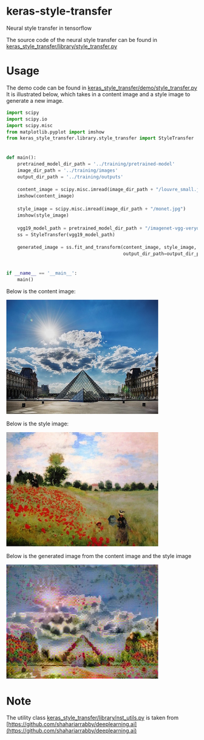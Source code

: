 # keras-style-transfer

Neural style transfer in tensorflow

The source code of the neural style transfer can be found in 
[keras_style_transfer/library/style_transfer.py](keras_style_transfer/library/style_transfer.py)

# Usage

The demo code can be found in [keras_style_transfer/demo/style_transfer.py](keras_style_transfer/demo/style_transfer.py)
It is illustrated below, which takes in a content image and a style image to generate a new image.

```python
import scipy
import scipy.io
import scipy.misc
from matplotlib.pyplot import imshow
from keras_style_transfer.library.style_transfer import StyleTransfer


def main():
    pretrained_model_dir_path = '../training/pretrained-model'
    image_dir_path = '../training/images'
    output_dir_path = '../training/outputs'

    content_image = scipy.misc.imread(image_dir_path + "/louvre_small.jpg")
    imshow(content_image)

    style_image = scipy.misc.imread(image_dir_path + "/monet.jpg")
    imshow(style_image)

    vgg19_model_path = pretrained_model_dir_path + "/imagenet-vgg-verydeep-19.mat"
    ss = StyleTransfer(vgg19_model_path)

    generated_image = ss.fit_and_transform(content_image, style_image,
                                           output_dir_path=output_dir_path)


if __name__ == '__main__':
    main()
```

Below is the content image:

![content-image](keras_style_transfer/demo/images/louvre_small.jpg)

Below is the style image:

![style-image](keras_style_transfer/demo/images/monet.jpg)

Below is the generated image from the content image and the style image

![generated-image](keras_style_transfer/demo/outputs/generated_image.jpg)

# Note
The utility class [keras_style_transfer/library/nst_utils.py](keras_style_transfer/library/nst_utils.py) 
is taken from [https://github.com/shahariarrabby/deeplearning.ai](https://github.com/shahariarrabby/deeplearning.ai)


